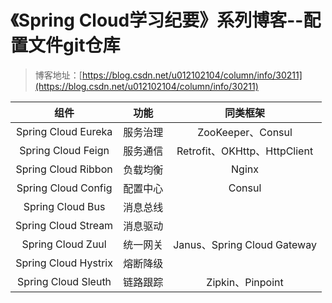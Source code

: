 # 《Spring Cloud学习纪要》系列博客--配置文件git仓库

> 博客地址：[https://blog.csdn.net/u012102104/column/info/30211](https://blog.csdn.net/u012102104/column/info/30211)


|组件   |  功能 |  同类框架|
|:--------:|:-----:|:-----:|
|Spring Cloud Eureka   |   服务治理   | ZooKeeper、Consul|
|Spring Cloud Feign|   服务通信   | Retrofit、OKHttp、HttpClient|
|Spring Cloud Ribbon|   负载均衡   |  Nginx|
|Spring Cloud Config|   配置中心   |  Consul|
|Spring Cloud Bus|   消息总线   |  |
|Spring Cloud Stream|   消息驱动  |  |
|Spring Cloud Zuul|   统一网关   |  Janus、Spring Cloud Gateway|
|Spring Cloud Hystrix|   熔断降级   |  |
|Spring Cloud Sleuth|   链路跟踪   |  Zipkin、Pinpoint|
